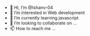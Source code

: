 - 👋 Hi, I’m @Ishanv-04
- 👀 I’m interested in Web development
- 🌱 I’m currently learning javascript
- 💞️ I’m looking to collaborate on ...
- 📫 How to reach me ...

<!---
Ishanv-04/Ishanv-04 is a ✨ special ✨ repository because its `README.md` (this file) appears on your GitHub profile.
You can click the Preview link to take a look at your changes.
--->
